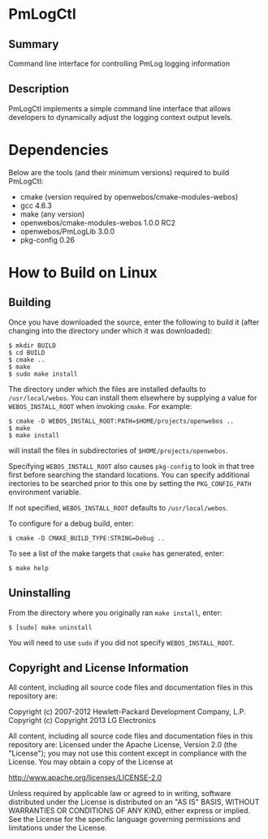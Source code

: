 PmLogCtl
========

Summary
-------
Command line interface for controlling PmLog logging information

Description
-----------
PmLogCtl implements a simple command line interface that allows
developers to dynamically adjust the logging context output levels.


Dependencies
============

Below are the tools (and their minimum versions) required to build PmLogCtl:

- cmake (version required by openwebos/cmake-modules-webos)
- gcc 4.6.3
- make (any version)
- openwebos/cmake-modules-webos 1.0.0 RC2
- openwebos/PmLogLib 3.0.0
- pkg-config 0.26

How to Build on Linux
=====================

## Building

Once you have downloaded the source, enter the following to build it (after
changing into the directory under which it was downloaded):

    $ mkdir BUILD
    $ cd BUILD
    $ cmake ..
    $ make
    $ sudo make install

The directory under which the files are installed defaults to `/usr/local/webos`.
You can install them elsewhere by supplying a value for `WEBOS_INSTALL_ROOT`
when invoking `cmake`. For example:

    $ cmake -D WEBOS_INSTALL_ROOT:PATH=$HOME/projects/openwebos ..
    $ make
    $ make install

will install the files in subdirectories of `$HOME/projects/openwebos`.

Specifying `WEBOS_INSTALL_ROOT` also causes `pkg-config` to look in that tree
first before searching the standard locations. You can specify additional
irectories to be searched prior to this one by setting the `PKG_CONFIG_PATH`
environment variable.

If not specified, `WEBOS_INSTALL_ROOT` defaults to `/usr/local/webos`.

To configure for a debug build, enter:

    $ cmake -D CMAKE_BUILD_TYPE:STRING=Debug ..

To see a list of the make targets that `cmake` has generated, enter:

    $ make help

## Uninstalling

From the directory where you originally ran `make install`, enter:

    $ [sudo] make uninstall

You will need to use `sudo` if you did not specify `WEBOS_INSTALL_ROOT`.


## Copyright and License Information

All content, including all source code files and documentation files in this repository are:

 Copyright (c) 2007-2012 Hewlett-Packard Development Company, L.P.
 Copyright (c) Copyright 2013 LG Electronics

All content, including all source code files and documentation files in this repository are:
Licensed under the Apache License, Version 2.0 (the "License");
you may not use this content except in compliance with the License.
You may obtain a copy of the License at

http://www.apache.org/licenses/LICENSE-2.0

Unless required by applicable law or agreed to in writing, software
distributed under the License is distributed on an "AS IS" BASIS,
WITHOUT WARRANTIES OR CONDITIONS OF ANY KIND, either express or implied.
See the License for the specific language governing permissions and
limitations under the License.
